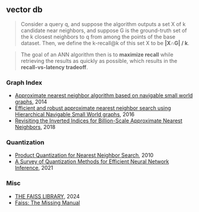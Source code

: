 ## vector db

> Consider a query q, and suppose the algorithm outputs a set X of k candidate near neighbors, and suppose G is
> the ground-truth set of the k closest neighbors to q from among the points of the base dataset. Then, we define the k-recall@k
> of this set X to be **|X∩G| / k**.

> The goal of an ANN algorithm then is to **maximize recall** while retrieving the results as quickly as possible, which results in the **recall-vs-latency tradeoff**.

### Graph Index

- [Approximate nearest neighbor algorithm based on navigable small world graphs](/assets/pdfs/Approximatenearest_neighbor_algorithm_based_on_navigable_small_world_graphs.pdf), 2014
- [Efficient and robust approximate nearest neighbor search using Hierarchical Navigable Small World graphs][hnsw], 2016
- [Revisiting the Inverted Indices for Billion-Scale Approximate Nearest Neighbors][ivf-hnsw], 2018

### Quantization

- [Product Quantization for Nearest Neighbor Search][pq], 2010
- [A Survey of Quantization Methods for Efficient Neural Network Inference](/assets/pdfs/A_Survey_of_Quantization_Methods_for_Efficient_Neural_Network_Inference.pdf), 2021

### Misc

- [THE FAISS LIBRARY](/assets/pdfs/The_FAISS_LIBRARY_2401.08281.pdf), 2024
- [Faiss: The Missing Manual](https://www.pinecone.io/learn/series/faiss/)


[hnsw]: hnsw.md
[pq]: pq.md
[ivf-hnsw]: ivf-hnsw.md
